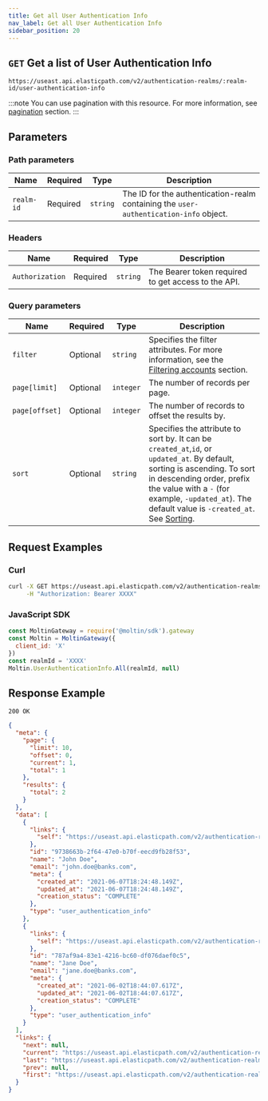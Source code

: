 ```yaml
---
title: Get all User Authentication Info
nav_label: Get all User Authentication Info
sidebar_position: 20
---
```



## `GET` Get a list of User Authentication Info

```http
https://useast.api.elasticpath.com/v2/authentication-realms/:realm-id/user-authentication-info
```

:::note
You can use pagination with this resource. For more information, see [pagination](/guides/Getting-Started/api-overview/pagination) section.
:::

## Parameters

### Path parameters

| Name | Required | Type | Description |
| --- | --- | --- | --- |
| `realm-id` | Required | `string` | The ID for the authentication-realm containing the `user-authentication-info` object. |

### Headers

| Name | Required | Type | Description |
| --- | --- | --- | --- |
| `Authorization` | Required | `string` | The Bearer token required to get access to the API.

### Query parameters

| Name | Required | Type | Description |
| --- | --- | --- | --- |
| `filter` | Optional | `string` | Specifies the filter attributes. For more information, see the [Filtering accounts](/docs/commerce-cloud/accounts/using-account-management-api/account-management-api-overview#filtering) section. |
| `page[limit]`  | Optional | `integer` | The number of records per page.                                                                                         |
| `page[offset]` | Optional | `integer` | The number of records to offset the results by.                                                                         |
| `sort`   | Optional | `string` | Specifies the attribute to sort by. It can be `created_at`,`id`, or `updated_at`. By default, sorting is ascending. To sort in descending order, prefix the value with a `-` (for example, `-updated_at`). The default value is `-created_at`. See [Sorting](/guides/Getting-Started/api-overview/sorting). |

## Request Examples

### Curl

```bash
curl -X GET https://useast.api.elasticpath.com/v2/authentication-realms/:realm-id/user-authentication-info/ \
     -H "Authorization: Bearer XXXX"
```

### JavaScript SDK

```javascript
const MoltinGateway = require('@moltin/sdk').gateway
const Moltin = MoltinGateway({
  client_id: 'X'
})
const realmId = 'XXXX'
Moltin.UserAuthenticationInfo.All(realmId, null)
```

## Response Example

`200 OK`


```json
{
  "meta": {
    "page": {
      "limit": 10,
      "offset": 0,
      "current": 1,
      "total": 1
    },
    "results": {
      "total": 2
    }
  },
  "data": [
    {
      "links": {
        "self": "https://useast.api.elasticpath.com/v2/authentication-realms/b6cf44b5-5d52-46b8-ae6f-7f28847fb269/user-authentication-info/9738663b-2f64-47e0-b70f-eecd9fb28f53"
      },
      "id": "9738663b-2f64-47e0-b70f-eecd9fb28f53",
      "name": "John Doe",
      "email": "john.doe@banks.com",
      "meta": {
        "created_at": "2021-06-07T18:24:48.149Z",
        "updated_at": "2021-06-07T18:24:48.149Z",
        "creation_status": "COMPLETE"
      },
      "type": "user_authentication_info"
    },
    {
      "links": {
        "self": "https://useast.api.elasticpath.com/v2/authentication-realms/b6cf44b5-5d52-46b8-ae6f-7f28847fb269/user-authentication-info/787af9a4-83e1-4216-bc60-df076daef0c5"
      },
      "id": "787af9a4-83e1-4216-bc60-df076daef0c5",
      "name": "Jane Doe",
      "email": "jane.doe@banks.com",
      "meta": {
        "created_at": "2021-06-02T18:44:07.617Z",
        "updated_at": "2021-06-02T18:44:07.617Z",
        "creation_status": "COMPLETE"
      },
      "type": "user_authentication_info"
    }
  ],
  "links": {
    "next": null,
    "current": "https://useast.api.elasticpath.com/v2/authentication-realms/b6cf44b5-5d52-46b8-ae6f-7f28847fb269/user-authentication-info?page%5Blimit%5D=10&page%5Boffset%5D=0",
    "last": "https://useast.api.elasticpath.com/v2/authentication-realms/b6cf44b5-5d52-46b8-ae6f-7f28847fb269/user-authentication-info?page%5Blimit%5D=10&page%5Boffset%5D=0",
    "prev": null,
    "first": "https://useast.api.elasticpath.com/v2/authentication-realms/b6cf44b5-5d52-46b8-ae6f-7f28847fb269/user-authentication-info?page%5Blimit%5D=10&page%5Boffset%5D=0"
  }
}
```
